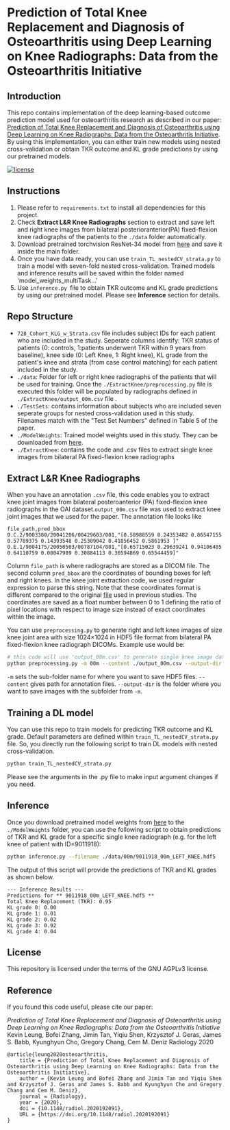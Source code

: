# Prediction of Total Knee Replacement and Diagnosis of Osteoarthritis using Deep Learning on Knee Radiographs: Data from the Osteoarthritis Initiative

## Introduction
This repo contains implementation of the deep learning-based outcome prediction model used for osteoarthritis research as described in our paper: [Prediction of Total Knee Replacement and Diagnosis of Osteoarthritis using Deep Learning on Knee Radiographs: Data from the Osteoarthritis Initiative](https://doi.org/10.1148/radiol.2020192091). By using this implementation, you can either train new models using nested cross-validation or obtain TKR outcome and KL grade predictions by using our pretrained models. 

[![license](https://img.shields.io/badge/license-AGPL--3.0-brightgreen)](https://github.com/denizlab/oai-xray-tkr-klg/blob/master/LICENSE)

## Instructions
1. Please refer to `requirements.txt` to install all dependencies for this project. 
2. Check **Extract L&R Knee Radiographs** section to extract and save left and right knee images from bilateral posterioranterior(PA) fixed-flexion knee radiographs of the patients to the `./data` folder automatically. 
3. Download pretrained torchvision ResNet-34 model from [here](https://download.pytorch.org/models/resnet34-333f7ec4.pth) and save it inside the main folder.
4. Once you have data ready, you can use `train_TL_nestedCV_strata.py` to train a model with seven-fold nested cross-validation. Trained models and inference results will be saved within the folder named 'model_weights_multiTask...'
5. Use `inference.py `file to obtain TKR outcome and KL grade predictions by using our pretrained model. Please see **Inference** section for details.

## Repo Structure
* `728_Cohort_KLG_w_Strata.csv` file includes subject IDs for each patient who are included in the study. Seperate columns identify: TKR status of patients (0: controls, 1:patients underwent TKR within 9 years from baseline), knee side (0: Left Knee, 1: Right knee), KL grade from the patient's knee and strata (from case control matching) for each patient included in the study. 
* `./data`: Folder for left or right knee radiographs of the patients that will be used for training. Once the `./ExtractKnee/preprocessing.py` file is executed this folder will be populated by radiographs defined in `./ExtractKnee/output_00m.csv` file .
* `./TestSets`: contains information about subjects who are included seven seperate groups for nested cross-validation used in this study. Filenames match with the "Test Set Numbers" defined in Table 5 of the paper.
* `./ModelWeights`: Trained model weights used in this study. They can be downloaded from [here](https://drive.google.com/file/d/1Ovf4KpZ0pjEyDstt7fA7HNQkcN7fg2Vj/view?usp=sharing).
* `./ExtractKnee`: contains the code and .csv files to extract single knee images from bilateral PA fixed-flexion knee radiographs

## Extract L&R Knee Radiographs
When you have an annotation `.csv` file, this code enables you to extract knee joint images from bilateral posteroanterior (PA) fixed-flexion knee radiographs in the OAI dataset.`output_00m.csv` file was used to extract knee joint images that we used for the paper. 
The annotation file looks like
```
file_path,pred_bbox
0.C.2/9003380/20041206/00429603/001,"[0.58988559 0.24353482 0.86547155 0.57789375 0.14393548 0.25309042 0.41856452 0.5861953 ]"
0.E.1/9004175/20050503/00787104/001,"[0.65715023 0.29639241 0.94106405 0.64110759 0.08047989 0.30884113 0.36594869 0.65544459]"
```
Column `file_path` is where radiographs are stored as a DICOM  file. The second column `pred_bbox` are the coordinates of bounding boxes for left and right knees. In the knee joint extraction code, we used regular expression to parse this string. Note that these coordinates format is different compared to the original [file](https://github.com/MIPT-Oulu/DeepKnee/blob/master/Dataset/OAI_test.csv) used in previous studies. The coordinates are saved as a float number between 0 to 1 defining the ratio of pixel locations with respect to image size instead of exact coordinates within the image. 

You can use `preprocessing.py` to generate right and left knee images of size knee joint area with size 1024×1024 in HDF5 file format from bilateral PA fixed-flexion knee radiograph DICOMs. Example use would be: 
```bash
# this code will use 'output_00m.csv' to generate single knee image dataset.
python preprocessing.py -m 00m --content ./output_00m.csv --output-dir ../data/
```
`-m` sets the sub-folder name for where you want to save HDF5 files. `--content` gives path for annotation files. `--output-dir` is the folder where you want to save images with the subfolder from `-m`.

## Training a DL model
You can use this repo to train models for predicting TKR outcome and KL grade. Default parameters are defined within `train_TL_nestedCV_strata.py` file. So, you directly run the following script to train DL models with nested cross-validation. 
```bash
python train_TL_nestedCV_strata.py
```
Please see the arguments in the .py file to make input argument changes if you need. 

## Inference
Once you download pretrained model weights from [here](https://drive.google.com/file/d/1Ovf4KpZ0pjEyDstt7fA7HNQkcN7fg2Vj/view?usp=sharing) to the `./ModelWeights` folder, you can use the following script to obtain predictions of TKR and KL grade for a specific single knee radiograph (e.g. for the left knee of patient with ID=9011918):
```bash
python inference.py --filename ./data/00m/9011918_00m_LEFT_KNEE.hdf5
```
The output of this script will provide the predictions of TKR and KL grades as shown below.
```
--- Inference Results ---
Predictions for ** 9011918_00m_LEFT_KNEE.hdf5 **
Total Knee Replacement (TKR): 0.95
KL grade 0: 0.00
KL grade 1: 0.01
KL grade 2: 0.02
KL grade 3: 0.92
KL grade 4: 0.04
```

## License
This repository is licensed under the terms of the GNU AGPLv3 license.

## Reference
If you found this code useful, please cite our paper:

*Prediction of Total Knee Replacement and Diagnosis of Osteoarthritis using Deep Learning on Knee Radiographs: Data from the Osteoarthritis Initiative*
Kevin Leung, Bofei Zhang, Jimin Tan, Yiqiu Shen, Krzysztof J. Geras, James S. Babb, Kyunghyun Cho, Gregory Chang, Cem M. Deniz
Radiology
2020
```
@article{leung2020osteoarthritis,
    title = {Prediction of Total Knee Replacement and Diagnosis of Osteoarthritis using Deep Learning on Knee Radiographs: Data from the Osteoarthritis Initiative},
    author = {Kevin Leung and Bofei Zhang and Jimin Tan and Yiqiu Shen and Krzysztof J. Geras and James S. Babb and Kyunghyun Cho and Gregory Chang and Cem M. Deniz}, 
    journal = {Radiology},
    year = {2020},
    doi = {10.1148/radiol.2020192091},
    URL = {https://doi.org/10.1148/radiol.2020192091}
}
```